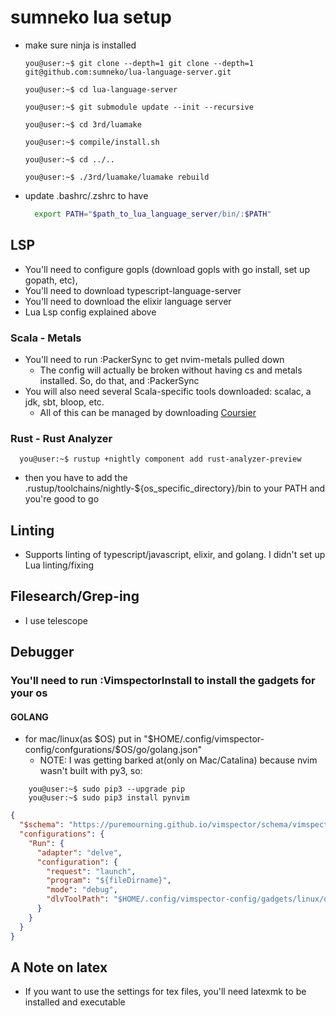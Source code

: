 # sumneko lua setup
* make sure ninja is installed
    ```console
    you@user:~$ git clone --depth=1 git clone --depth=1 git@github.com:sumneko/lua-language-server.git
    ```
    ```console
    you@user:~$ cd lua-language-server
    ```
    ```console
    you@user:~$ git submodule update --init --recursive
    ```
    ```console
    you@user:~$ cd 3rd/luamake
    ```
    ```console
    you@user:~$ compile/install.sh
    ```
    ```console
    you@user:~$ cd ../..
    ```
    ```console
    you@user:~$ ./3rd/luamake/luamake rebuild
    ```
* update .bashrc/.zshrc to have
    ```bash
      export PATH="$path_to_lua_language_server/bin/:$PATH"
    ```

## LSP
- You'll need to configure gopls (download gopls with go install, set up gopath, etc),
- You'll need to download typescript-language-server
- You'll need to download the elixir language server
- Lua Lsp config explained above

### Scala - Metals
- You'll need to run :PackerSync to get nvim-metals pulled down
  - The config will actually be broken without having cs and metals installed. So, do that, and :PackerSync
- You will also need several Scala-specific tools downloaded: scalac, a jdk, sbt, bloop, etc.
  - All of this can be managed by downloading [Coursier](https://get-coursier.io/docs/cli-installation)

### Rust - Rust Analyzer
```shell
  you@user:~$ rustup +nightly component add rust-analyzer-preview
```
- then you have to add the .rustup/toolchains/nightly-${os_specific_directory}/bin to your PATH and you're good to go

## Linting
- Supports linting of typescript/javascript, elixir, and golang. I didn't set up Lua linting/fixing

## Filesearch/Grep-ing
- I use telescope

## Debugger
### You'll need to run :VimspectorInstall to install the gadgets for your os
#### GOLANG
- for mac/linux(as $OS) put in "$HOME/.config/vimspector-config/confgurations/$OS/go/golang.json"
  - NOTE: I was getting barked at(only on Mac/Catalina) because nvim wasn't built with py3, so:
```console
    you@user:~$ sudo pip3 --upgrade pip
    you@user:~$ sudo pip3 install pynvim
```
```json
{
  "$schema": "https://puremourning.github.io/vimspector/schema/vimspector.schema.json",
  "configurations": {
    "Run": {
      "adapter": "delve",
      "configuration": {
        "request": "launch",
        "program": "${fileDirname}",
        "mode": "debug",
        "dlvToolPath": "$HOME/.config/vimspector-config/gadgets/linux/delve/bin/dlv"
      }
    }
  }
}
  ```

## A Note on latex
- If you want to use the settings for tex files, you'll need latexmk to be installed and executable
